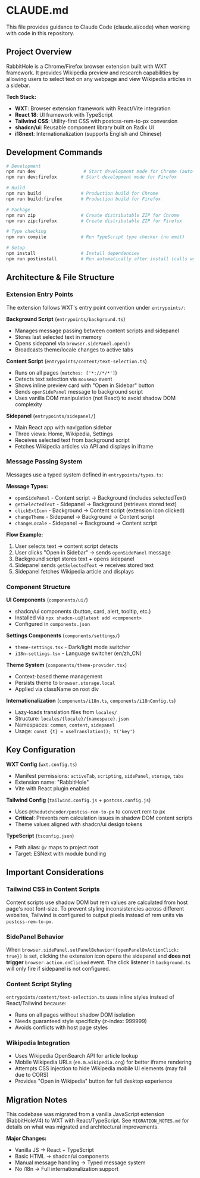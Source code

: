 # CLAUDE.md

This file provides guidance to Claude Code (claude.ai/code) when working with code in this repository.

## Project Overview

RabbitHole is a Chrome/Firefox browser extension built with WXT framework. It provides Wikipedia preview and research capabilities by allowing users to select text on any webpage and view Wikipedia articles in a sidebar.

**Tech Stack:**
- **WXT**: Browser extension framework with React/Vite integration
- **React 18**: UI framework with TypeScript
- **Tailwind CSS**: Utility-first CSS with postcss-rem-to-px conversion
- **shadcn/ui**: Reusable component library built on Radix UI
- **i18next**: Internationalization (supports English and Chinese)

## Development Commands

```bash
# Development
npm run dev                  # Start development mode for Chrome (auto-reloads browser)
npm run dev:firefox         # Start development mode for Firefox

# Build
npm run build               # Production build for Chrome
npm run build:firefox       # Production build for Firefox

# Package
npm run zip                 # Create distributable ZIP for Chrome
npm run zip:firefox         # Create distributable ZIP for Firefox

# Type checking
npm run compile             # Run TypeScript type checker (no emit)

# Setup
npm install                 # Install dependencies
npm run postinstall         # Run automatically after install (calls wxt prepare)
```

## Architecture & File Structure

### Extension Entry Points

The extension follows WXT's entry point convention under `entrypoints/`:

**Background Script** (`entrypoints/background.ts`)
- Manages message passing between content scripts and sidepanel
- Stores last selected text in memory
- Opens sidepanel via `browser.sidePanel.open()`
- Broadcasts theme/locale changes to active tabs

**Content Script** (`entrypoints/content/text-selection.ts`)
- Runs on all pages (`matches: ['*://*/*']`)
- Detects text selection via `mouseup` event
- Shows inline preview card with "Open in Sidebar" button
- Sends `openSidePanel` message to background script
- Uses vanilla DOM manipulation (not React) to avoid shadow DOM complexity

**Sidepanel** (`entrypoints/sidepanel/`)
- Main React app with navigation sidebar
- Three views: Home, Wikipedia, Settings
- Receives selected text from background script
- Fetches Wikipedia articles via API and displays in iframe

### Message Passing System

Messages use a typed system defined in `entrypoints/types.ts`:

**Message Types:**
- `openSidePanel` - Content script → Background (includes selectedText)
- `getSelectedText` - Sidepanel → Background (retrieves stored text)
- `clickExtIcon` - Background → Content script (extension icon clicked)
- `changeTheme` - Sidepanel → Background → Content script
- `changeLocale` - Sidepanel → Background → Content script

**Flow Example:**
1. User selects text → content script detects
2. User clicks "Open in Sidebar" → sends `openSidePanel` message
3. Background script stores text + opens sidepanel
4. Sidepanel sends `getSelectedText` → receives stored text
5. Sidepanel fetches Wikipedia article and displays

### Component Structure

**UI Components** (`components/ui/`)
- shadcn/ui components (button, card, alert, tooltip, etc.)
- Installed via `npx shadcn-ui@latest add <component>`
- Configured in `components.json`

**Settings Components** (`components/settings/`)
- `theme-settings.tsx` - Dark/light mode switcher
- `i18n-settings.tsx` - Language switcher (en/zh_CN)

**Theme System** (`components/theme-provider.tsx`)
- Context-based theme management
- Persists theme to `browser.storage.local`
- Applied via className on root div

**Internationalization** (`components/i18n.ts`, `components/i18nConfig.ts`)
- Lazy-loads translation files from `locales/`
- Structure: `locales/{locale}/{namespace}.json`
- Namespaces: `common`, `content`, `sidepanel`
- Usage: `const {t} = useTranslation(); t('key')`

## Key Configuration

**WXT Config** (`wxt.config.ts`)
- Manifest permissions: `activeTab`, `scripting`, `sidePanel`, `storage`, `tabs`
- Extension name: "RabbitHole"
- Vite with React plugin enabled

**Tailwind Config** (`tailwind.config.js` + `postcss.config.js`)
- Uses `@thedutchcoder/postcss-rem-to-px` to convert rem to px
- **Critical**: Prevents rem calculation issues in shadow DOM content scripts
- Theme values aligned with shadcn/ui design tokens

**TypeScript** (`tsconfig.json`)
- Path alias: `@/` maps to project root
- Target: ESNext with module bundling

## Important Considerations

### Tailwind CSS in Content Scripts
Content scripts use shadow DOM but rem values are calculated from host page's root font-size. To prevent styling inconsistencies across different websites, Tailwind is configured to output pixels instead of rem units via `postcss-rem-to-px`.

### SidePanel Behavior
When `browser.sidePanel.setPanelBehavior({openPanelOnActionClick: true})` is set, clicking the extension icon opens the sidepanel and **does not trigger** `browser.action.onClicked` event. The click listener in `background.ts` will only fire if sidepanel is not configured.

### Content Script Styling
`entrypoints/content/text-selection.ts` uses inline styles instead of React/Tailwind because:
- Runs on all pages without shadow DOM isolation
- Needs guaranteed style specificity (z-index: 999999)
- Avoids conflicts with host page styles

### Wikipedia Integration
- Uses Wikipedia OpenSearch API for article lookup
- Mobile Wikipedia URLs (`en.m.wikipedia.org`) for better iframe rendering
- Attempts CSS injection to hide Wikipedia mobile UI elements (may fail due to CORS)
- Provides "Open in Wikipedia" button for full desktop experience

## Migration Notes

This codebase was migrated from a vanilla JavaScript extension (RabbitHoleV4) to WXT with React/TypeScript. See `MIGRATION_NOTES.md` for details on what was migrated and architectural improvements.

**Major Changes:**
- Vanilla JS → React + TypeScript
- Basic HTML → shadcn/ui components
- Manual message handling → Typed message system
- No i18n → Full internationalization support
